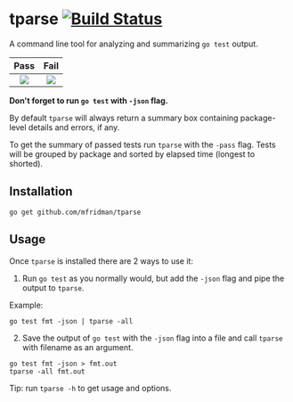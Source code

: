 # tparse  [![Build Status](https://travis-ci.com/mfridman/tparse.svg?branch=master)](https://travis-ci.com/mfridman/tparse)

A command line tool for analyzing and summarizing `go test` output.

Pass            |  Fail
:-------------------------:|:-------------------------:
<img src="https://www.dropbox.com/s/fzqt5vwu5jzdpr8/tparse_pass.png?raw=1" />  |  <img src="https://www.dropbox.com/s/66eas6iwbx6wofg/tparse_fail.png?raw=1" />

**Don't forget to run `go test` with `-json` flag.**

By default `tparse` will always return a summary box containing package-level details and errors, if any.

To get the summary of passed tests run `tparse` with the `-pass` flag. Tests will be grouped by package and sorted by elapsed time (longest to shorted).

## Installation

    go get github.com/mfridman/tparse

## Usage

Once `tparse` is installed there are 2 ways to use it:

1. Run `go test` as you normally would, but add the `-json` flag and pipe the output to `tparse`.

Example:

```
go test fmt -json | tparse -all
```

2. Save the output of `go test` with the `-json` flag into a file and call `tparse` with filename as an argument.

```
go test fmt -json > fmt.out
tparse -all fmt.out
```

Tip: run `tparse -h` to get usage and options.